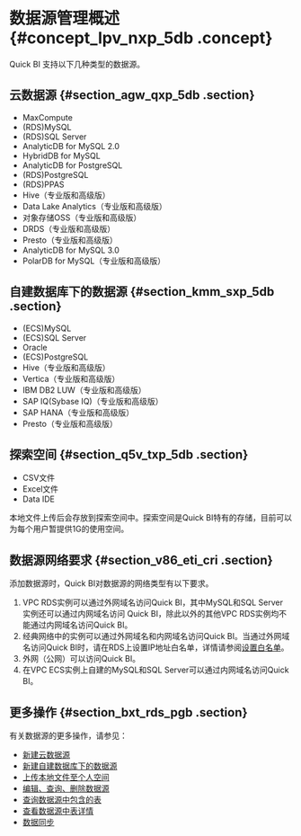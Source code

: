 # 数据源管理概述 {#concept_lpv_nxp_5db .concept}

Quick BI 支持以下几种类型的数据源。

## 云数据源 {#section_agw_qxp_5db .section}

-   MaxCompute
-   \(RDS\)MySQL
-   \(RDS\)SQL Server
-   AnalyticDB for MySQL 2.0
-   HybridDB for MySQL
-   AnalyticDB for PostgreSQL
-   \(RDS\)PostgreSQL
-   \(RDS\)PPAS
-   Hive（专业版和高级版）
-   Data Lake Analytics（专业版和高级版）
-   对象存储OSS（专业版和高级版）
-   DRDS（专业版和高级版）
-   Presto（专业版和高级版）
-   AnalyticDB for MySQL 3.0
-   PolarDB for MySQL（专业版和高级版）

## 自建数据库下的数据源 {#section_kmm_sxp_5db .section}

-   \(ECS\)MySQL
-   \(ECS\)SQL Server
-   Oracle
-   \(ECS\)PostgreSQL
-   Hive（专业版和高级版）
-   Vertica（专业版和高级版）
-   IBM DB2 LUW（专业版和高级版）
-   SAP IQ\(Sybase IQ\)（专业版和高级版）
-   SAP HANA（专业版和高级版）
-   Presto（专业版和高级版）

## 探索空间 {#section_q5v_txp_5db .section}

-   CSV文件
-   Excel文件
-   Data IDE

本地文件上传后会存放到探索空间中。探索空间是Quick BI特有的存储，目前可以为每个用户暂提供1G的使用空间。

## 数据源网络要求 {#section_v86_eti_cri .section}

添加数据源时，Quick BI对数据源的网络类型有以下要求。

1.  VPC RDS实例可以通过外网域名访问Quick BI，其中MySQL和SQL Server 实例还可以通过内网域名访问 Quick BI，除此以外的其他VPC RDS实例均不能通过内网域名访问Quick BI。
2.  经典网络中的实例可以通过外网域名和内网域名访问Quick BI。当通过外网域名访问Quick BI时，请在RDS上设置IP地址白名单，详情请参阅[设置白名单](https://help.aliyun.com/document_detail/26198.html?spm=a2c4g.11186623.2.8.xYWI1p)。
3.  外网（公网）可以访问Quick BI。
4.  在VPC ECS实例上自建的MySQL和SQL Server可以通过内网域名访问Quick BI。

## 更多操作 {#section_bxt_rds_pgb .section}

有关数据源的更多操作，请参见：

-   [新建云数据源](cn.zh-CN/用户指南/数据建模/管理数据源/新建云数据源.md)
-   [新建自建数据库下的数据源](cn.zh-CN/用户指南/数据建模/管理数据源/新建自建数据库下的数据源.md)
-   [上传本地文件至个人空间](cn.zh-CN/用户指南/数据建模/管理数据源/上传本地文件至个人空间.md)
-   [编辑、查询、删除数据源](cn.zh-CN/用户指南/数据建模/管理数据源/编辑、查询、删除数据源.md)
-   [查询数据源中包含的表](cn.zh-CN/用户指南/数据建模/管理数据源/查询数据源中包含的表.md)
-   [查看数据源中表详情](cn.zh-CN/用户指南/数据建模/管理数据源/查看数据源中表详情.md)
-   [数据同步](cn.zh-CN/用户指南/数据建模/管理数据源/数据同步.md)

